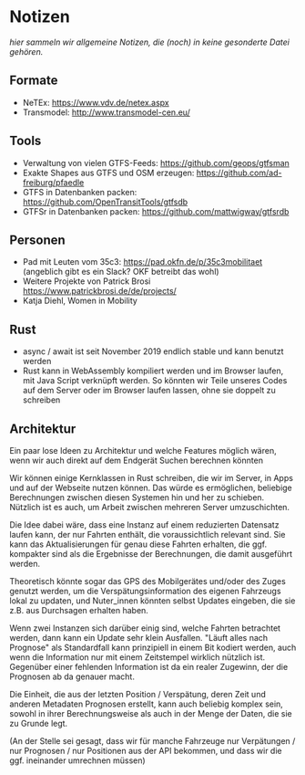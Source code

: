 # Notizen
_hier sammeln wir allgemeine Notizen, die (noch) in keine gesonderte Datei gehören._

## Formate
* NeTEx: https://www.vdv.de/netex.aspx
* Transmodel: http://www.transmodel-cen.eu/

## Tools
* Verwaltung von vielen GTFS-Feeds: https://github.com/geops/gtfsman
* Exakte Shapes aus GTFS und OSM erzeugen: https://github.com/ad-freiburg/pfaedle
* GTFS in Datenbanken packen: https://github.com/OpenTransitTools/gtfsdb
* GTFSr in Datenbanken packen: https://github.com/mattwigway/gtfsrdb

## Personen
* Pad mit Leuten vom 35c3: https://pad.okfn.de/p/35c3mobilitaet (angeblich gibt es ein Slack? OKF betreibt das wohl)
* Weitere Projekte von Patrick Brosi https://www.patrickbrosi.de/de/projects/
* Katja Diehl, Women in Mobility

## Rust
* async / await ist seit November 2019 endlich stable und kann benutzt werden
* Rust kann in WebAssembly kompiliert werden und im Browser laufen, mit Java Script verknüpft werden. So könnten wir Teile unseres Codes auf dem Server oder im Browser laufen lassen, ohne sie doppelt zu schreiben 

## Architektur
Ein paar lose Ideen zu Architektur und welche Features möglich wären, wenn wir auch direkt auf dem Endgerät Suchen berechnen könnten

Wir können einige Kernklassen in Rust schreiben, die wir im Server, in Apps und auf der Webseite nutzen können. Das würde es ermöglichen, beliebige Berechnungen zwischen diesen Systemen hin und her zu schieben. Nützlich ist es auch, um Arbeit zwischen mehreren Server umzuschichten.

Die Idee dabei wäre, dass eine Instanz auf einem reduzierten Datensatz laufen kann, der nur Fahrten enthält, die voraussichtlich relevant sind. Sie kann das Aktualisierungen für genau diese Fahrten erhalten, die ggf. kompakter sind als die Ergebnisse der Berechnungen, die damit ausgeführt werden.

Theoretisch könnte sogar das GPS des Mobilgerätes und/oder des Zuges genutzt werden, um die Verspätungsinformation des eigenen Fahrzeugs lokal zu updaten, und Nuter_innen könnten selbst Updates eingeben, die sie z.B. aus Durchsagen erhalten haben.

Wenn zwei Instanzen sich darüber einig sind, welche Fahrten betrachtet werden, dann kann ein Update sehr klein Ausfallen. "Läuft alles nach Prognose" als Standardfall kann prinzipiell in einem Bit kodiert werden, auch wenn die Information nur mit einem Zeitstempel wirklich nützlich ist. Gegenüber einer fehlenden Information ist da ein realer Zugewinn, der die Prognosen ab da genauer macht.

Die Einheit, die aus der letzten Position / Verspätung, deren Zeit und anderen Metadaten Prognosen erstellt, kann auch beliebig komplex sein, sowohl in ihrer Berechnungsweise als auch in der Menge der Daten, die sie zu Grunde legt. 

(An der Stelle sei gesagt, dass wir für  manche Fahrzeuge nur Verpätungen / nur Prognosen / nur Positionen aus der API bekommen, und dass wir die ggf. ineinander umrechnen müssen)